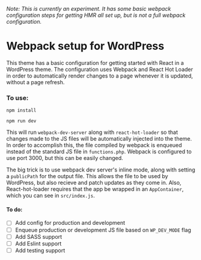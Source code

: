 _Note: This is currently an experiment. It has some basic webpack configuration steps for getting HMR all set up, but is not a full webpack configuration._

# Webpack setup for WordPress
This theme has a basic configuration for getting started with React in a WordPress theme. The configuration uses Webpack and React Hot Loader in order to automatically render changes to a page whenever it is updated, without a page refresh.

### To use:

````
npm install
````

````
npm run dev
````

This will run `webpack-dev-server` along with `react-hot-loader` so that changes made to the JS files will be automatically injected into the theme. In order to accomplish this, the file compiled by webpack is enqueued instead of the standard JS file in `functions.php`. Webpack is configured to use port 3000, but this can be easily changed.

The big trick is to use webpack dev server's inline mode, along with setting a `publicPath` for the output file. This allows the file to be used by WordPress, but also recieve and patch updates as they come in. Also, React-hot-loader requires that the app be wrapped in an `AppContainer`, which you can see in `src/index.js`.

#### To do:
- [ ] Add config for production and development
- [ ] Enqueue production or development JS file based on `WP_DEV_MODE` flag
- [ ] Add SASS support
- [ ] Add Eslint support
- [ ] Add testing support
